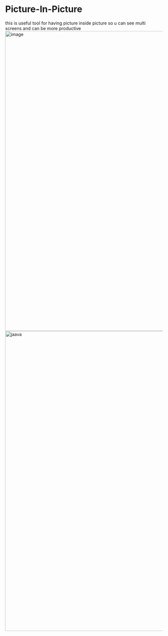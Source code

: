 # Picture-In-Picture
this is useful tool for having picture inside picture so u can see multi screens and can be more productive
<img width="960" alt="image" src="https://user-images.githubusercontent.com/86184829/193466711-8998344c-05c1-47bf-a0a2-83cac65d7e55.png">
<img width="960" alt="jaava" src="https://user-images.githubusercontent.com/86184829/193466736-ce8d8470-1e58-4de3-bc9b-9d7edea1f1bc.png">
